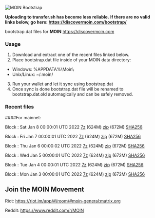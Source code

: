 ![MOIN Bootstrap](https://i.imgur.com/KjM1jMp.jpg)

**Uploading to transfer.sh has become less reliable.**
**If there are no valid links below, go here: https://discovermoin.com/bootstrap/**

bootstrap.dat files for **MOIN** https://discovermoin.com

### Usage

1. Download and extract one of the recent files linked below.
2. Place bootstrap.dat file inside of your MOIN data directory:
 - Windows: %APPDATA%\Moin\
 - Unix/Linux: ~/.moin/
3. Run your wallet and let it sync using bootstrap.dat
4. Once sync is done bootstrap.dat file will be renamed to bootstrap.dat.old automagically and can be safely removed.


### Recent files

####For mainnet:

Block : Sat Jan  8 00:00:01 UTC 2022 [7z](https://transfer.sh/sc7yfI/bootstrap.dat.20220108.7z) (624M) [zip](https://transfer.sh/lJM29O/bootstrap.dat.20220108.zip) (672M) [SHA256](https://transfer.sh/ynOlOD/sha256.txt)

Block : Fri Jan  7 00:00:01 UTC 2022 [7z](https://transfer.sh/EFJxUJ/bootstrap.dat.20220107.7z) (624M) [zip](https://transfer.sh/8ewIxb/bootstrap.dat.20220107.zip) (672M) [SHA256](https://transfer.sh/RMUcfo/sha256.txt)

Block : Thu Jan  6 00:00:02 UTC 2022 [7z](https://transfer.sh/Rb05lz/bootstrap.dat.20220106.7z) (624M) [zip](https://transfer.sh/J0h86R/bootstrap.dat.20220106.zip) (672M) [SHA256](https://transfer.sh/rxCC0y/sha256.txt)

Block : Wed Jan  5 00:00:01 UTC 2022 [7z](https://transfer.sh/KnoUgr/bootstrap.dat.20220105.7z) (624M) [zip](https://transfer.sh/VCztOx/bootstrap.dat.20220105.zip) (672M) [SHA256](https://transfer.sh/1rcevc/sha256.txt)

Block : Tue Jan  4 00:00:01 UTC 2022 [7z](https://transfer.sh/eAR5UA/bootstrap.dat.20220104.7z) (624M) [zip](https://transfer.sh/MQurAH/bootstrap.dat.20220104.zip) (672M) [SHA256](https://transfer.sh/PEWAqH/sha256.txt)

Block : Mon Jan  3 00:00:01 UTC 2022 [7z](https://transfer.sh/vJBpHR/bootstrap.dat.20220103.7z) (624M) [zip](https://transfer.sh/vHhTQT/bootstrap.dat.20220103.zip) (672M) [SHA256](https://transfer.sh/akf83i/sha256.txt)

## Join the MOIN Movement

Riot: https://riot.im/app/#/room/#moin-general:matrix.org

Reddit: https://www.reddit.com/r/MOIN
